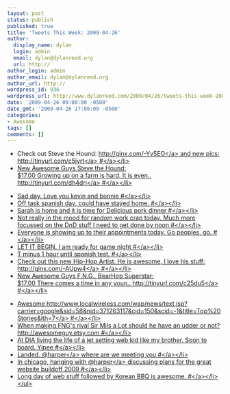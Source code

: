 ```yaml
---
layout: post
status: publish
published: true
title: 'Tweets This Week: 2009-04-26'
author:
  display_name: dylan
  login: admin
  email: dylan@dylanreed.org
  url: http://
author_login: admin
author_email: dylan@dylanreed.org
author_url: http://
wordpress_id: 936
wordpress_url: http://www.dylanreed.com/2009/04/26/tweets-this-week-2009-04-26/
date: '2009-04-26 09:00:00 -0500'
date_gmt: '2009-04-26 17:00:00 -0500'
categories:
- Awesome
tags: []
comments: []
---
```

<ul class="aktt_tweet_digest">
<li>Check out Steve the Hound: <a href="http:&#47;&#47;ginx.com&#47;-Yv5EO" rel="nofollow">http:&#47;&#47;ginx.com&#47;-Yv5EO<&#47;a> and new pics: <a href="http:&#47;&#47;tinyurl.com&#47;c5jyrt" rel="nofollow">http:&#47;&#47;tinyurl.com&#47;c5jyrt<&#47;a> <a href="http:&#47;&#47;twitter.com&#47;awesomeguy&#47;statuses&#47;1559294533">#<&#47;a><&#47;li>
<li>New Awesome Guys Steve the Hound:<br />
 		 		 			$17.00					Growing up on a farm is hard. It is even.. <a href="http:&#47;&#47;tinyurl.com&#47;dh4drj" rel="nofollow">http:&#47;&#47;tinyurl.com&#47;dh4drj<&#47;a> <a href="http:&#47;&#47;twitter.com&#47;awesomeguy&#47;statuses&#47;1559449545">#<&#47;a><&#47;li></p>
<li>Sad day. Love you kevin and bonnie <a href="http:&#47;&#47;twitter.com&#47;awesomeguy&#47;statuses&#47;1565576948">#<&#47;a><&#47;li>
<li>Off task spanish day, could have stayed home. <a href="http:&#47;&#47;twitter.com&#47;awesomeguy&#47;statuses&#47;1566355720">#<&#47;a><&#47;li>
<li>Sarah is home and it is time for Delicious pork dinner <a href="http:&#47;&#47;twitter.com&#47;awesomeguy&#47;statuses&#47;1570122725">#<&#47;a><&#47;li>
<li>Not really in the mood for random work crap today. Much more focussed on the DnD stuff I need to get done by noon <a href="http:&#47;&#47;twitter.com&#47;awesomeguy&#47;statuses&#47;1575372202">#<&#47;a><&#47;li>
<li>Everyone is showing up to their appointments today. Go peoples, go. <a href="http:&#47;&#47;twitter.com&#47;awesomeguy&#47;statuses&#47;1578035618">#<&#47;a><&#47;li>
<li>LET IT BEGIN. I am ready for game night <a href="http:&#47;&#47;twitter.com&#47;awesomeguy&#47;statuses&#47;1578982754">#<&#47;a><&#47;li>
<li>T minus 1 hour until spanish test. <a href="http:&#47;&#47;twitter.com&#47;awesomeguy&#47;statuses&#47;1584326921">#<&#47;a><&#47;li>
<li>Check out this new Hip-Hop Artist. He is awesome, I love his stuff: <a href="http:&#47;&#47;ginx.com&#47;-AUpw4" rel="nofollow">http:&#47;&#47;ginx.com&#47;-AUpw4<&#47;a> <a href="http:&#47;&#47;twitter.com&#47;awesomeguy&#47;statuses&#47;1589873199">#<&#47;a><&#47;li>
<li>New Awesome Guys F.N.G., BearHop Superstar:<br />
 		 		 			$17.00					There comes a time in any youn.. <a href="http:&#47;&#47;tinyurl.com&#47;c25du5" rel="nofollow">http:&#47;&#47;tinyurl.com&#47;c25du5<&#47;a> <a href="http:&#47;&#47;twitter.com&#47;awesomeguy&#47;statuses&#47;1590548011">#<&#47;a><&#47;li></p>
<li>Awesome <a href="http:&#47;&#47;www.localwireless.com&#47;wap&#47;news&#47;text.jsp?carrier=google&amp;sid=58&amp;nid=371263117&amp;cid=150&amp;scid=-1&amp;title=Top%20Stories&amp;ith=7" rel="nofollow">http:&#47;&#47;www.localwireless.com&#47;wap&#47;news&#47;text.jsp?carrier=google&amp;sid=58&amp;nid=371263117&amp;cid=150&amp;scid=-1&amp;title=Top%20Stories&amp;ith=7<&#47;a> <a href="http:&#47;&#47;twitter.com&#47;awesomeguy&#47;statuses&#47;1597250093">#<&#47;a><&#47;li>
<li>When making FNG's rival Sir Mils a Lot should he have an udder or not?http:&#47;&#47;awesomeguy.etsy.com <a href="http:&#47;&#47;twitter.com&#47;awesomeguy&#47;statuses&#47;1597798699">#<&#47;a><&#47;li>
<li>At DIA living the life of a jet setting web kid like my brother. Soon to board. Yipee <a href="http:&#47;&#47;twitter.com&#47;awesomeguy&#47;statuses&#47;1605358964">#<&#47;a><&#47;li>
<li>Landed. @<a href="http:&#47;&#47;twitter.com&#47;harper">harper<&#47;a> where are we meeting you <a href="http:&#47;&#47;twitter.com&#47;awesomeguy&#47;statuses&#47;1606806887">#<&#47;a><&#47;li>
<li>In chicago, hanging with @<a href="http:&#47;&#47;twitter.com&#47;harper">harper<&#47;a> discussing plans for the great website buildoff 2009 <a href="http:&#47;&#47;twitter.com&#47;awesomeguy&#47;statuses&#47;1608380580">#<&#47;a><&#47;li>
<li>Long day of web stuff followed by Korean BBQ is awesome. <a href="http:&#47;&#47;twitter.com&#47;awesomeguy&#47;statuses&#47;1617721145">#<&#47;a><&#47;li><br />
<&#47;ul></p>
